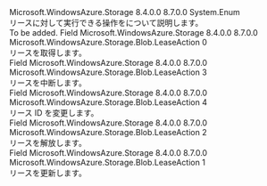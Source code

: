 <Type Name="LeaseAction" FullName="Microsoft.WindowsAzure.Storage.Blob.LeaseAction">
  <TypeSignature Language="C#" Value="public enum LeaseAction" />
  <TypeSignature Language="ILAsm" Value=".class public auto ansi sealed LeaseAction extends System.Enum" />
  <TypeSignature Language="DocId" Value="T:Microsoft.WindowsAzure.Storage.Blob.LeaseAction" />
  <TypeSignature Language="VB.NET" Value="Public Enum LeaseAction" />
  <TypeSignature Language="F#" Value="type LeaseAction = " />
  <AssemblyInfo>
    <AssemblyName>Microsoft.WindowsAzure.Storage</AssemblyName>
    <AssemblyVersion>8.4.0.0</AssemblyVersion>
    <AssemblyVersion>8.7.0.0</AssemblyVersion>
  </AssemblyInfo>
  <Base>
    <BaseTypeName>System.Enum</BaseTypeName>
  </Base>
  <Docs>
    <summary>
            リースに対して実行できる操作をについて説明します。
            </summary>
    <remarks>To be added.</remarks>
  </Docs>
  <Members>
    <Member MemberName="Acquire">
      <MemberSignature Language="C#" Value="Acquire" />
      <MemberSignature Language="ILAsm" Value=".field public static literal valuetype Microsoft.WindowsAzure.Storage.Blob.LeaseAction Acquire = int32(0)" />
      <MemberSignature Language="DocId" Value="F:Microsoft.WindowsAzure.Storage.Blob.LeaseAction.Acquire" />
      <MemberSignature Language="VB.NET" Value="Acquire" />
      <MemberSignature Language="F#" Value="Acquire = 0" Usage="Microsoft.WindowsAzure.Storage.Blob.LeaseAction.Acquire" />
      <MemberType>Field</MemberType>
      <AssemblyInfo>
        <AssemblyName>Microsoft.WindowsAzure.Storage</AssemblyName>
        <AssemblyVersion>8.4.0.0</AssemblyVersion>
        <AssemblyVersion>8.7.0.0</AssemblyVersion>
      </AssemblyInfo>
      <ReturnValue>
        <ReturnType>Microsoft.WindowsAzure.Storage.Blob.LeaseAction</ReturnType>
      </ReturnValue>
      <MemberValue>0</MemberValue>
      <Docs>
        <summary>
            リースを取得します。
            </summary>
      </Docs>
    </Member>
    <Member MemberName="Break">
      <MemberSignature Language="C#" Value="Break" />
      <MemberSignature Language="ILAsm" Value=".field public static literal valuetype Microsoft.WindowsAzure.Storage.Blob.LeaseAction Break = int32(3)" />
      <MemberSignature Language="DocId" Value="F:Microsoft.WindowsAzure.Storage.Blob.LeaseAction.Break" />
      <MemberSignature Language="VB.NET" Value="Break" />
      <MemberSignature Language="F#" Value="Break = 3" Usage="Microsoft.WindowsAzure.Storage.Blob.LeaseAction.Break" />
      <MemberType>Field</MemberType>
      <AssemblyInfo>
        <AssemblyName>Microsoft.WindowsAzure.Storage</AssemblyName>
        <AssemblyVersion>8.4.0.0</AssemblyVersion>
        <AssemblyVersion>8.7.0.0</AssemblyVersion>
      </AssemblyInfo>
      <ReturnValue>
        <ReturnType>Microsoft.WindowsAzure.Storage.Blob.LeaseAction</ReturnType>
      </ReturnValue>
      <MemberValue>3</MemberValue>
      <Docs>
        <summary>
            リースを中断します。
            </summary>
      </Docs>
    </Member>
    <Member MemberName="Change">
      <MemberSignature Language="C#" Value="Change" />
      <MemberSignature Language="ILAsm" Value=".field public static literal valuetype Microsoft.WindowsAzure.Storage.Blob.LeaseAction Change = int32(4)" />
      <MemberSignature Language="DocId" Value="F:Microsoft.WindowsAzure.Storage.Blob.LeaseAction.Change" />
      <MemberSignature Language="VB.NET" Value="Change" />
      <MemberSignature Language="F#" Value="Change = 4" Usage="Microsoft.WindowsAzure.Storage.Blob.LeaseAction.Change" />
      <MemberType>Field</MemberType>
      <AssemblyInfo>
        <AssemblyName>Microsoft.WindowsAzure.Storage</AssemblyName>
        <AssemblyVersion>8.4.0.0</AssemblyVersion>
        <AssemblyVersion>8.7.0.0</AssemblyVersion>
      </AssemblyInfo>
      <ReturnValue>
        <ReturnType>Microsoft.WindowsAzure.Storage.Blob.LeaseAction</ReturnType>
      </ReturnValue>
      <MemberValue>4</MemberValue>
      <Docs>
        <summary>
            リース ID を変更します。
            </summary>
      </Docs>
    </Member>
    <Member MemberName="Release">
      <MemberSignature Language="C#" Value="Release" />
      <MemberSignature Language="ILAsm" Value=".field public static literal valuetype Microsoft.WindowsAzure.Storage.Blob.LeaseAction Release = int32(2)" />
      <MemberSignature Language="DocId" Value="F:Microsoft.WindowsAzure.Storage.Blob.LeaseAction.Release" />
      <MemberSignature Language="VB.NET" Value="Release" />
      <MemberSignature Language="F#" Value="Release = 2" Usage="Microsoft.WindowsAzure.Storage.Blob.LeaseAction.Release" />
      <MemberType>Field</MemberType>
      <AssemblyInfo>
        <AssemblyName>Microsoft.WindowsAzure.Storage</AssemblyName>
        <AssemblyVersion>8.4.0.0</AssemblyVersion>
        <AssemblyVersion>8.7.0.0</AssemblyVersion>
      </AssemblyInfo>
      <ReturnValue>
        <ReturnType>Microsoft.WindowsAzure.Storage.Blob.LeaseAction</ReturnType>
      </ReturnValue>
      <MemberValue>2</MemberValue>
      <Docs>
        <summary>
            リースを解放します。
            </summary>
      </Docs>
    </Member>
    <Member MemberName="Renew">
      <MemberSignature Language="C#" Value="Renew" />
      <MemberSignature Language="ILAsm" Value=".field public static literal valuetype Microsoft.WindowsAzure.Storage.Blob.LeaseAction Renew = int32(1)" />
      <MemberSignature Language="DocId" Value="F:Microsoft.WindowsAzure.Storage.Blob.LeaseAction.Renew" />
      <MemberSignature Language="VB.NET" Value="Renew" />
      <MemberSignature Language="F#" Value="Renew = 1" Usage="Microsoft.WindowsAzure.Storage.Blob.LeaseAction.Renew" />
      <MemberType>Field</MemberType>
      <AssemblyInfo>
        <AssemblyName>Microsoft.WindowsAzure.Storage</AssemblyName>
        <AssemblyVersion>8.4.0.0</AssemblyVersion>
        <AssemblyVersion>8.7.0.0</AssemblyVersion>
      </AssemblyInfo>
      <ReturnValue>
        <ReturnType>Microsoft.WindowsAzure.Storage.Blob.LeaseAction</ReturnType>
      </ReturnValue>
      <MemberValue>1</MemberValue>
      <Docs>
        <summary>
            リースを更新します。
            </summary>
      </Docs>
    </Member>
  </Members>
</Type>